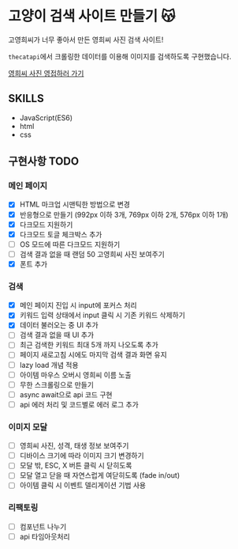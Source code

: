# 고양이 검색 사이트 만들기 😽
고영희씨가 너무 좋아서 만든 영희씨 사진 검색 사이트!

`thecatapi`에서 크롤링한 데이터를 이용해 이미지를 검색하도록 구현했습니다.

[영희씨 사진 영접하러 가기](https://clairepaek.github.io/CatSearchSite/)

## SKILLS
* JavaScript(ES6)
* html
* css

## 구현사항 TODO
### 메인 페이지
- [x] HTML 마크업 시맨틱한 방법으로 변경
- [x] 반응형으로 만들기 (992px 이하 3개, 769px 이하 2개, 576px 이하 1개)
- [x] 다크모드 지원하기
- [x] 다크모드 토글 체크박스 추가
- [ ] OS 모드에 따른 다크모드 지원하기
- [ ] 검색 결과 없을 때 랜덤 50 고영희씨 사진 보여주기
- [x] 폰트 추가

### 검색
- [x] 메인 페이지 진입 시 input에 포커스 처리
- [x] 키워드 입력 상태에서 input 클릭 시 기존 키워드 삭제하기
- [x] 데이터 불러오는 중 UI 추가
- [ ] 검색 결과 없을 때 UI 추가
- [ ] 최근 검색한 키워드 최대 5개 까지 나오도록 추가
- [ ] 페이지 새로고침 시에도 마지막 검색 결과 화면 유지
- [ ] lazy load 개념 적용
- [ ] 아이템 마우스 오버시 영희씨 이름 노출
- [ ] 무한 스크롤링으로 만들기
- [ ] async await으로 api 코드 구현
- [ ] api 에러 처리 및 코드별로 에러 로그 추가

### 이미지 모달
- [ ] 영희씨 사진, 성격, 태생 정보 보여주기
- [ ] 디바이스 크기에 따라 이미지 크기 변경하기
- [ ] 모달 밖, ESC, X 버튼 클릭 시 닫히도록
- [ ] 모달 열고 닫을 때 자연스럽게 여닫히도록 (fade in/out)
- [ ] 아이템 클릭 시 이벤트 델리게이션 기법 사용

### 리팩토링
- [ ] 컴포넌트 나누기
- [ ] api 타임아웃처리
